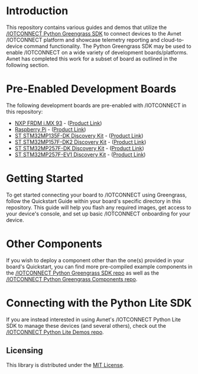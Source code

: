 # Introduction

This repository contains various guides and demos that utilize
the [/IOTCONNECT Python Greengrass SDK](https://github.com/avnet-iotconnect/iotc-python-greengrass-sdk/tree/main) to connect devices to the
Avnet /IOTCONNECT platform and showcase telemetry reporting and cloud-to-device command functionality.
The Python Greengrass SDK may be used to enable /IOTCONNECT on a wide variety of development boards/platforms. Avnet has
completed this work for a subset of board as outlined in the following section.

# Pre-Enabled Development Boards

The following development boards are pre-enabled with /IOTCONNECT in this repository:

* [NXP FRDM i.MX 93](nxp-frdm-imx-93) - ([Product Link](https://www.avnet.com/shop/us/products/nxp/frdm-imx93-3074457345660216004/))
* [Raspberry Pi](raspberry-pi) - ([Product Link](https://www.raspberrypi.com/products/raspberry-pi-5/))
* [ST STM32MP135F-DK Discovery Kit](stm32mp135f-dk) - ([Product Link](https://www.st.com/en/evaluation-tools/stm32mp135f-dk.html))
* [ST STM32MP157F-DK2 Discovery Kit](stm32mp157f-dk2) - ([Product Link](https://www.newark.com/stmicroelectronics/stm32mp157f-dk2/discovery-kit-arm-cortex-a7-cortex/dp/14AJ2731))
* [ST STM32MP257F-DK Discovery Kit](stm32mp257f-dk) - ([Product Link](https://www.avnet.com/americas/product/stmicroelectronics/stm32mp257f-dk/EVOLVE-115914011/))
* [ST STM32MP257F-EV1 Discovery Kit](stm32mp257f-ev1) - ([Product Link](https://www.avnet.com/americas/product/stmicroelectronics/stm32mp257f-ev1/EVOLVE-115913010?srsltid=AfmBOooi8P39Xi7OPSW1CMYH3uWdvLvtFk_jceqzKMmL64x2kRm2Roxa&srsltid=AfmBOooi8P39Xi7OPSW1CMYH3uWdvLvtFk_jceqzKMmL64x2kRm2Roxa))

# Getting Started

To get started connecting your board to /IOTCONNECT using Greengrass, follow the Quickstart Guide within your board's specific
directory in this repository. This guide will help you flash any required images, get access to your device's console,
and set up basic /IOTCONNECT onboarding for your device.

# Other Components

If you wish to deploy a component other than the one(s) provided in your board's Quickstart, you can find more pre-compiled
example components in the [/IOTCONNECT Python Greengrass SDK repo](https://github.com/avnet-iotconnect/iotc-python-greengrass-sdk/tree/main) 
as well as the [/IOTCONNECT Python Greengrass Components repo](https://github.com/avnet-iotconnect/iotc-python-greengrass-components/tree/main).

# Connecting with the Python Lite SDK

If you are instead interested in using Avnet's /IOTCONNECT Python Lite SDK to manage these devices (and several others),
check out the [/IOTCONNECT Python Lite Demos repo](https://github.com/avnet-iotconnect/iotc-python-lite-sdk-demos/blob/main/README.md).

## Licensing

This library is distributed under
the [MIT License](https://github.com/avnet-iotconnect/iotc-c-lib/blob/master/LICENSE.md).
